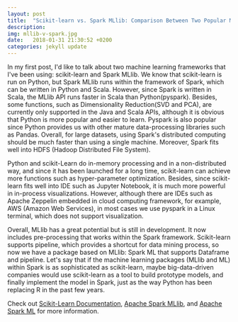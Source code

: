 ```yaml
---
layout: post
title:  "Scikit-learn vs. Spark MLlib: Comparison Between Two Popular Machine Learning Frameworks"
description: 
img: mllib-v-spark.jpg
date:   2018-01-31 21:30:52 +0200
categories: jekyll update
---
```

In my first post, I'd like to talk about two machine learning frameworks that I've been using: scikit-learn and Spark MLlib. We know that scikit-learn is run on Python, but Spark MLlib runs within the framework of Spark, which can be written in Python and Scala. However, since Spark is written in Scala, the MLlib API runs faster in Scala than Python(pyspark). Besides, some functions, such as Dimensionality Reduction(SVD and PCA), are currently only supported in the Java and Scala APIs, although it is obvious that Python is more popular and easier to learn. Pyspark is also popular since Python provides us with other mature data-processing libraries such as Pandas. Overall, for large datasets, using Spark's distributed computing should be much faster than using a single machine. Moreover, Spark fits well into HDFS (Hadoop Distributed File System). 

Python and scikit-Learn do in-memory processing and in a non-distributed way, and since it has been launched for a long time, scikit-learn can achieve more functions such as hyper-parameter optimization. Besides, since scikit-learn fits well into IDE such as Jupyter Notebook, it is much more powerful in in-process visualizations. However, although there are IDEs such as Apache Zeppelin embedded in cloud computing framework, for example, AWS (Amazon Web Services), in most cases we use pyspark in a Linux terminal, which does not support visualization.

Overall, MLlib has a great potential but is still in development. It now includes pre-processing that works within the Spark framework. Scikit-learn supports pipeline, which provides a shortcut for data mining process, so now we have a package based on MLlib: Spark ML that supports Dataframe and pipeline. Let's say that if the machine learning packages (MLlib and ML) within Spark is as sophisticated as scikit-learn, maybe big-data-driven companies would use scikit-learn as a tool to build prototype models, and finally implement the model in Spark, just as the way Python has been replacing R in the past few years.

Check out [Scikit-Learn Documentation][scikit-learn], [Apache Spark MLlib][spark-mllib], and [Apache Spark ML][spark-ml] for more information. 

[scikit-learn]: http://scikit-learn.org/stable/
[spark-mllib]: http://spark.apache.org/mllib/
[spark-ml]: https://spark.apache.org/docs/1.2.2/ml-guide.html
